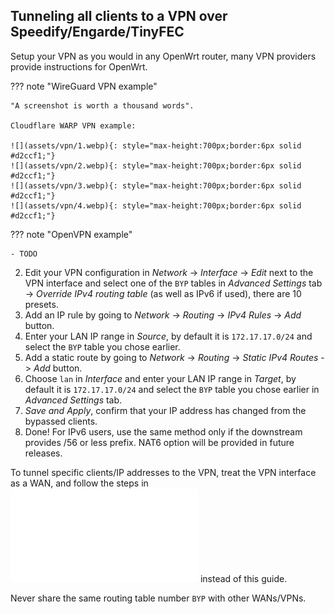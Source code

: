 ## Tunneling all clients to a VPN over Speedify/Engarde/TinyFEC

Setup your VPN as you would in any OpenWrt router, many VPN providers provide instructions for OpenWrt.

??? note "WireGuard VPN example"

    "A screenshot is worth a thousand words".

    Cloudflare WARP VPN example:

    ![](assets/vpn/1.webp){: style="max-height:700px;border:6px solid #d2ccf1;"}
    ![](assets/vpn/2.webp){: style="max-height:700px;border:6px solid #d2ccf1;"}
    ![](assets/vpn/3.webp){: style="max-height:700px;border:6px solid #d2ccf1;"}
    ![](assets/vpn/4.webp){: style="max-height:700px;border:6px solid #d2ccf1;"}


??? note "OpenVPN example"

    - TODO

2. Edit your VPN configuration in *Network* -> *Interface* -> *Edit* next to the VPN interface and select one of the `BYP` tables in *Advanced Settings* tab -> *Override IPv4 routing table* (as well as IPv6 if used), there are 10 presets. 
3. Add an IP rule by going to *Network* -> *Routing* -> *IPv4 Rules* -> *Add* button.
4. Enter your LAN IP range in *Source*, by default it is `172.17.17.0/24` and select the `BYP` table you chose earlier.
5. Add a static route by going to *Network* -> *Routing* -> *Static IPv4 Routes* -> *Add* button.
6. Choose `lan` in *Interface* and enter your LAN IP range in *Target*, by default it is `172.17.17.0/24` and select the `BYP` table you chose earlier in *Advanced Settings* tab.
7. *Save and Apply*, confirm that your IP address has changed from the bypassed clients.
8. Done! For IPv6 users, use the same method only if the downstream provides /56 or less prefix. NAT6 option will be provided in future releases.

To tunnel specific clients/IP addresses to the VPN, treat the VPN interface as a WAN, and follow the steps in ![Bypass clients to a specific WAN](wanbyp.md) instead of this guide.

Never share the same routing table number `BYP` with other WANs/VPNs.